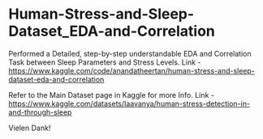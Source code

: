 # Human-Stress-and-Sleep-Dataset_EDA-and-Correlation
Performed a Detailed, step-by-step understandable EDA and Correlation Task between Sleep Parameters and Stress Levels. 
Link - https://www.kaggle.com/code/anandatheertan/human-stress-and-sleep-dataset-eda-and-correlation

Refer to the Main Dataset page in Kaggle for more Info. Link - https://www.kaggle.com/datasets/laavanya/human-stress-detection-in-and-through-sleep

Vielen Dank!
